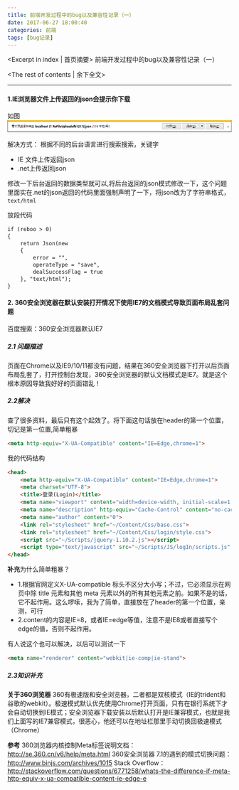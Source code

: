 ```yaml
---
title: 前端开发过程中的bug以及兼容性记录（一）
date: 2017-06-27 18:00:40
categories: 前端
tags: [bug记录]
---
```

<Excerpt in index | 首页摘要> 
前端开发过程中的bug以及兼容性记录（一）
<!-- more -->
<The rest of contents | 余下全文>

-----

#### 1.IE浏览器文件上传返回的json会提示你下载
如图
![](bugCompatibility/1.png)

解决方式：
根据不同的后台语言进行搜索搜索，关键字
- IE 文件上传返回json
- .net上传返回json

修改一下后台返回的数据类型就可以,将后台返回的json模式修改一下，这个问题里面实在.net的json返回的代码里面强制声明了一下，将json改为了字符串格式，`text/html`

放段代码
```.net
if (reboo > 0)
{
    return Json(new
    {
        error = "",
        operateType = "save",
        dealSuccessFlag = true
    }, "text/html");
}
```


#### 2. 360安全浏览器在默认安装打开情况下使用IE7的文档模式导致页面布局乱套问题
百度搜索：360安全浏览器默认IE7

##### 2.1 问题描述
页面在Chrome以及IE9/10/11都没有问题，结果在360安全浏览器下打开以后页面布局乱套了，打开控制台发现，360安全浏览器的默认文档模式是IE7。就是这个根本原因导致我好好的页面错乱！

##### 2.2解决
查了很多资料，最后只有这个起效了。将下面这句话放在header的第一个位置，切记是第一位置,简单粗暴

```html
<meta http-equiv="X-UA-Compatible" content="IE=Edge,chrome=1">
```
我的代码结构
```html
<head>
    <meta http-equiv="X-UA-Compatible" content="IE=Edge,chrome=1">
    <meta charset="UTF-8">
    <title>登录(Login)</title>
    <meta name="viewport" content="width=device-width, initial-scale=1.0">
    <meta name="description" http-equiv="Cache-Control" content="no-cache,must-revalidate">
    <meta name="author" content="0">
    <link rel="stylesheet" href="~/Content/Css/base.css">
    <link rel="stylesheet" href="~/Content/Css/login/style.css">
    <script src="~/Scripts/jquery-1.10.2.js"></script>
    <script type="text/javascript" src="~/Scripts/JS/logIn/scripts.js" charset="utf-8"></script>
</head>
```
**补充**为什么简单粗暴？
- 1.根据官网定义X-UA-compatible 标头不区分大小写；不过，它必须显示在网页中除 title 元素和其他 meta 元素以外的所有其他元素之前。如果不是的话，它不起作用。这么啰嗦，我为了简单，直接放在了header的第一个位置，亲测，可行
- 2.content的内容是IE=8，或者IE=edge等值，注意不是IE8或者直接写个edge的值，否则不起作用。

有人说这个也可以解决，以后可以测试一下
```html
<meta name="renderer" content="webkit|ie-comp|ie-stand">  
```

##### 2.3知识补充

**关于360浏览器**
360有极速版和安全浏览器，二者都是双核模式（IE的trident和谷歌的webkit）。极速模式默认优先使用Chrome打开页面，只有在银行系统下才会自动切换到IE模式；安全浏览器下载安装以后默认打开是IE兼容模式，也就是我们上面写的IE7兼容模式，很恶心，他还可以在地址栏那里手动切换回极速模式（Chrome）

**参考**
360浏览器内核控制Meta标签说明文档：http://se.360.cn/v6/help/meta.html
360安全浏览器 7.1的遇到的模式切换问题：http://www.binjs.com/archives/1015
Stack Overflow：http://stackoverflow.com/questions/6771258/whats-the-difference-if-meta-http-equiv-x-ua-compatible-content-ie-edge-e